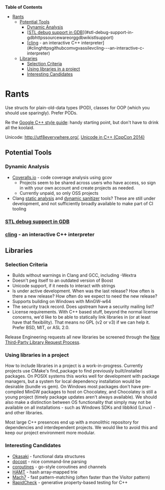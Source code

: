 <!-- START doctoc generated TOC please keep comment here to allow auto update -->
<!-- DON'T EDIT THIS SECTION, INSTEAD RE-RUN doctoc TO UPDATE -->
**Table of Contents**

- [Rants](#rants)
  - [Potential Tools](#potential-tools)
    - [Dynamic Analysis](#dynamic-analysis)
    - [[STL debug support in GDB](https://sourceware.org/gdb/wiki/STLSupport)](#stl-debug-support-in-gdbhttpssourcewareorggdbwikistlsupport)
    - [[cling](https://github.com/vgvassilev/cling) - an interactive C++ interpreter](#clinghttpsgithubcomvgvassilevcling---an-interactive-c-interpreter)
  - [Libraries](#libraries)
    - [Selection Criteria](#selection-criteria)
    - [Using libraries in a project](#using-libraries-in-a-project)
    - [Interesting Candidates](#interesting-candidates)

<!-- END doctoc generated TOC please keep comment here to allow auto update -->

# Rants

Use structs for plain-old-data types (POD), classes for OOP (which you should use sparingly). Prefer PODs.

Re the [Google C++ style guide](http://google-styleguide.googlecode.com/svn/trunk/cppguide.xml): handy starting point, but don't have to drink all the koolaid.

Unicode: http://utf8everywhere.org/, [Unicode in C++ (CppCon 2014)](http://youtu.be/n0GK-9f4dl8)

## Potential Tools

### Dynamic Analysis

- [Coveralls.io](https://coveralls.io/) - code coverage analysis using gcov
  - Projects seem to be shared across users who have access, so sign in with your own account and create projects as needed.
  - Currently unpaid, so only OSS projects
- Clang [static analysis](http://clang-analyzer.llvm.org/) and [dynamic sanitizer](http://clang.llvm.org/docs/UsersManual.html#controlling-code-generation) tools? These are still under development, and not sufficiently broadly available to make part of CI tooling

### [STL debug support in GDB](https://sourceware.org/gdb/wiki/STLSupport)

### [cling](https://github.com/vgvassilev/cling) - an interactive C++ interpreter

## Libraries

### Selection Criteria

- Builds without warnings in Clang and GCC, including -Wextra
- Doesn't peg itself to an outdated version of Boost
- Unicode support, if it needs to interact with strings
- Is under active development. When was the last release? How often is there a new release? How often do we expect to need the new release?
- Supports building on Windows with MinGW-w64
- The security track record. Does upstream have a security mailing list?
- License requirements. With C++ based stuff, beyond the normal license concerns, we'd like to be able to statically link libraries in (or at least have that flexibility). That means no GPL (v2 or v3) if we can help it. Prefer BSD, MIT, or ASL 2.0.

Release Engineering requests all new libraries be screened through the [New Third-Party Library Request Process](https://confluence.puppetlabs.com/display/RE/New+Third-Party+Library+Request+Process).

### Using libraries in a project
How to include libraries in a project is a work-in-progress. Currently projects use CMake's find_package to find previously built/installed packages. On POSIX systems this works well for development with package managers, but a system for local dependency installation would be desirable (bundle vs gem). On Windows most packages don't have pre-compiled MinGW packages to host on Chocolatey, and Chocolatey is still a young project (timely package updates aren't always available). We should also make a distinction between OS functionality that simply may not be available on all installations - such as Windows SDKs and libblkid (Linux) - and other libraries.

Most large C++ presences end up with a monolithic repository for dependencies and interdependent projects. We would like to avoid this and keep our project environment more modular.

### Interesting Candidates
- [Okasaki](https://github.com/BartoszMilewski/Okasaki) - functional data structures
- [docopt](https://github.com/docopt/docopt.cpp) - nice command-line parsing
- [coroutines](https://github.com/maciekgajewski/coroutines) - go-style coroutines and channels
- [HAMT](https://github.com/chaelim/HAMT) - hash array-mapped trie
- [Mach7](https://github.com/solodon4/Mach7) - fast pattern-matching (often faster than the Visitor pattern)
- [RapidCheck](https://github.com/emil-e/rapidcheck) - generative property-based testing for C++
